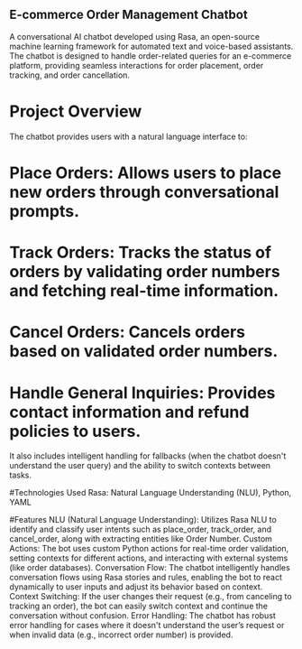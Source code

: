 ## E-commerce Order Management Chatbot

A conversational AI chatbot developed using Rasa, an open-source machine learning framework for automated text and voice-based assistants. The chatbot is designed to handle order-related queries for an e-commerce platform, providing seamless interactions for order placement, order tracking, and order cancellation.

# Project Overview
The chatbot provides users with a natural language interface to:

# Place Orders: Allows users to place new orders through conversational prompts.
# Track Orders: Tracks the status of orders by validating order numbers and fetching real-time information.
# Cancel Orders: Cancels orders based on validated order numbers.
# Handle General Inquiries: Provides contact information and refund policies to users.
It also includes intelligent handling for fallbacks (when the chatbot doesn't understand the user query) and the ability to switch contexts between tasks.

#Technologies Used
Rasa: Natural Language Understanding (NLU), Python, YAML

#Features
NLU (Natural Language Understanding): Utilizes Rasa NLU to identify and classify user intents such as place_order, track_order, and cancel_order, along with extracting entities like Order Number.
Custom Actions: The bot uses custom Python actions for real-time order validation, setting contexts for different actions, and interacting with external systems (like order databases).
Conversation Flow: The chatbot intelligently handles conversation flows using Rasa stories and rules, enabling the bot to react dynamically to user inputs and adjust its behavior based on context.
Context Switching: If the user changes their request (e.g., from canceling to tracking an order), the bot can easily switch context and continue the conversation without confusion.
Error Handling: The chatbot has robust error handling for cases where it doesn't understand the user’s request or when invalid data (e.g., incorrect order number) is provided.
